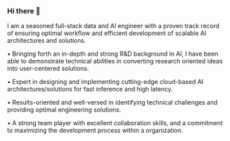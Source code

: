 
### Hi there 👋

I am a seasoned full-stack data and AI engineer with a proven track record of ensuring optimal workflow and efficient development of scalable AI architectures and solutions. 

• Bringing forth an in-depth and strong R&D background in AI, I have been able to demonstrate technical abilities in converting research oriented ideas into user-centered solutions. 

• Expert in designing and implementing cutting-edge cloud-based AI architectures/solutions for fast inference and high latency.

• Results-oriented and well-versed in identifying technical challenges and providing optimal engineering solutions.

• A strong team player with excellent collaboration skills, and a commitment to maximizing the development process within a organization.

